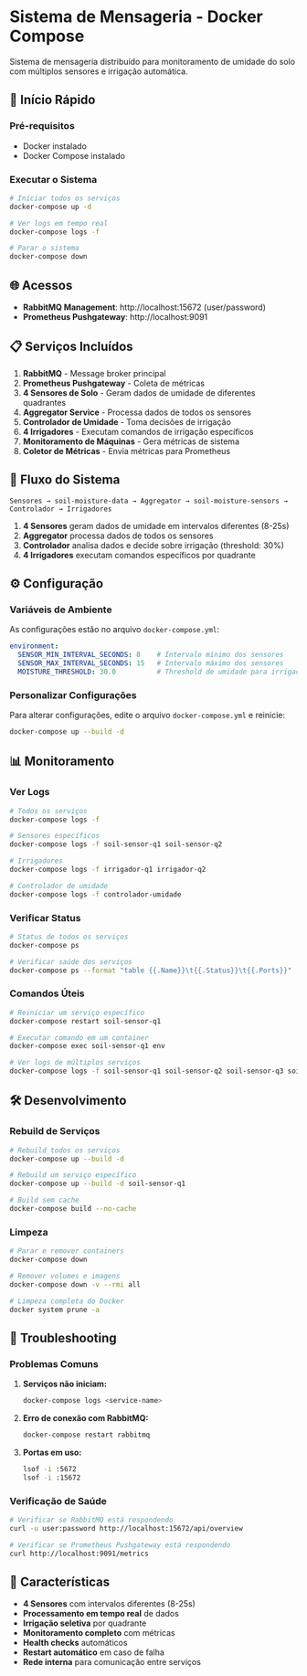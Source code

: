# Sistema de Mensageria - Docker Compose

Sistema de mensageria distribuído para monitoramento de umidade do solo com múltiplos sensores e irrigação automática.

## 🚀 Início Rápido

### Pré-requisitos
- Docker instalado
- Docker Compose instalado

### Executar o Sistema

```bash
# Iniciar todos os serviços
docker-compose up -d

# Ver logs em tempo real
docker-compose logs -f

# Parar o sistema
docker-compose down
```

## 🌐 Acessos

- **RabbitMQ Management**: http://localhost:15672 (user/password)
- **Prometheus Pushgateway**: http://localhost:9091

## 📋 Serviços Incluídos

1. **RabbitMQ** - Message broker principal
2. **Prometheus Pushgateway** - Coleta de métricas
3. **4 Sensores de Solo** - Geram dados de umidade de diferentes quadrantes
4. **Aggregator Service** - Processa dados de todos os sensores
5. **Controlador de Umidade** - Toma decisões de irrigação
6. **4 Irrigadores** - Executam comandos de irrigação específicos
7. **Monitoramento de Máquinas** - Gera métricas de sistema
8. **Coletor de Métricas** - Envia métricas para Prometheus

## 🔄 Fluxo do Sistema

```
Sensores → soil-moisture-data → Aggregator → soil-moisture-sensors → Controlador → Irrigadores
```

1. **4 Sensores** geram dados de umidade em intervalos diferentes (8-25s)
2. **Aggregator** processa dados de todos os sensores
3. **Controlador** analisa dados e decide sobre irrigação (threshold: 30%)
4. **4 Irrigadores** executam comandos específicos por quadrante

## ⚙️ Configuração

### Variáveis de Ambiente

As configurações estão no arquivo `docker-compose.yml`:

```yaml
environment:
  SENSOR_MIN_INTERVAL_SECONDS: 8    # Intervalo mínimo dos sensores
  SENSOR_MAX_INTERVAL_SECONDS: 15   # Intervalo máximo dos sensores
  MOISTURE_THRESHOLD: 30.0          # Threshold de umidade para irrigação
```

### Personalizar Configurações

Para alterar configurações, edite o arquivo `docker-compose.yml` e reinicie:

```bash
docker-compose up --build -d
```

## 📊 Monitoramento

### Ver Logs

```bash
# Todos os serviços
docker-compose logs -f

# Sensores específicos
docker-compose logs -f soil-sensor-q1 soil-sensor-q2

# Irrigadores
docker-compose logs -f irrigador-q1 irrigador-q2

# Controlador de umidade
docker-compose logs -f controlador-umidade
```

### Verificar Status

```bash
# Status de todos os serviços
docker-compose ps

# Verificar saúde dos serviços
docker-compose ps --format "table {{.Name}}\t{{.Status}}\t{{.Ports}}"
```

### Comandos Úteis

```bash
# Reiniciar um serviço específico
docker-compose restart soil-sensor-q1

# Executar comando em um container
docker-compose exec soil-sensor-q1 env

# Ver logs de múltiplos serviços
docker-compose logs -f soil-sensor-q1 soil-sensor-q2 soil-sensor-q3 soil-sensor-q4
```

## 🛠️ Desenvolvimento

### Rebuild de Serviços

```bash
# Rebuild todos os serviços
docker-compose up --build -d

# Rebuild um serviço específico
docker-compose up --build -d soil-sensor-q1

# Build sem cache
docker-compose build --no-cache
```

### Limpeza

```bash
# Parar e remover containers
docker-compose down

# Remover volumes e imagens
docker-compose down -v --rmi all

# Limpeza completa do Docker
docker system prune -a
```

## 🔧 Troubleshooting

### Problemas Comuns

1. **Serviços não iniciam:**
   ```bash
   docker-compose logs <service-name>
   ```

2. **Erro de conexão com RabbitMQ:**
   ```bash
   docker-compose restart rabbitmq
   ```

3. **Portas em uso:**
   ```bash
   lsof -i :5672
   lsof -i :15672
   ```

### Verificação de Saúde

```bash
# Verificar se RabbitMQ está respondendo
curl -u user:password http://localhost:15672/api/overview

# Verificar se Prometheus Pushgateway está respondendo
curl http://localhost:9091/metrics
```

## 🎯 Características

- **4 Sensores** com intervalos diferentes (8-25s)
- **Processamento em tempo real** de dados
- **Irrigação seletiva** por quadrante
- **Monitoramento completo** com métricas
- **Health checks** automáticos
- **Restart automático** em caso de falha
- **Rede interna** para comunicação entre serviços